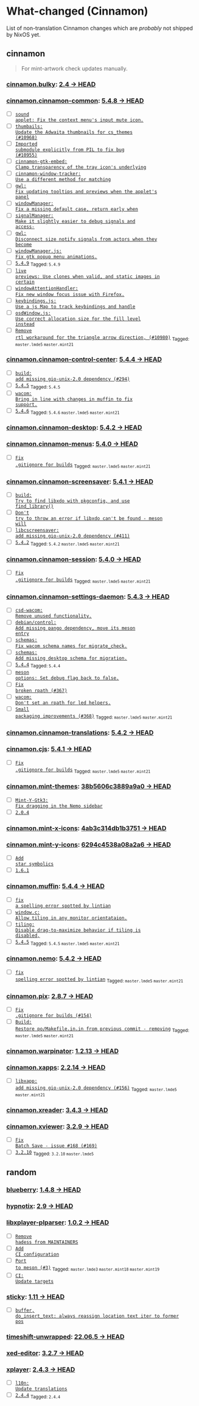 # What-changed (Cinnamon)

List of non-translation Cinnamon changes which are *probably* not shipped by NixOS yet.
## cinnamon
> For mint-artwork check updates manually.

### [cinnamon.bulky](https://github.com/linuxmint/bulky): [2.4 → HEAD](https://github.com/linuxmint/bulky/compare/2.4...HEAD)




### [cinnamon.cinnamon-common](https://github.com/linuxmint/cinnamon): [5.4.8 → HEAD](https://github.com/linuxmint/cinnamon/compare/5.4.8...HEAD)



- [ ] [<code>sound applet: Fix the context menu's input mute icon.</code>](https://github.com/linuxmint/cinnamon/commit/bc58cf26559a126a516ef64f22593d9788f84d14)
- [ ] [<code>thumbails: Update the Adwaita thumbnails for cs_themes (#10968)</code>](https://github.com/linuxmint/cinnamon/commit/fc09a50236ea4e4aca0ae91f35551ac4e6b49fe7)
- [ ] [<code>Imported submodule explicitly from PIL to fix bug (#10955)</code>](https://github.com/linuxmint/cinnamon/commit/e7d83d98666cfa61ddf73f01d3aefb955622c744)
- [ ] [<code>cinnamon-gtk-embed: Clamp transparency of the tray icon's underlying</code>](https://github.com/linuxmint/cinnamon/commit/100124235fc3509a0f6ca84c11300dbb7e387c26)
- [ ] [<code>cinnamon-window-tracker: Use a different method for matching</code>](https://github.com/linuxmint/cinnamon/commit/9453e6576367491cb7f20a14018fe8ad521d3da7)
- [ ] [<code>gwl: Fix updating tooltips and previews when the applet's panel</code>](https://github.com/linuxmint/cinnamon/commit/d0b2654b6e43d1537eaaeb9ee6011ea64395d93e)
- [ ] [<code>windowManager: Fix a missing default case, return early when</code>](https://github.com/linuxmint/cinnamon/commit/b908d1c2ce7db2a125c81a9aa761334b70e1631a)
- [ ] [<code>signalManager: Make it slightly easier to debug signals and access-</code>](https://github.com/linuxmint/cinnamon/commit/227bfce0625d977e160a565de21140aa2fa8f7a9)
- [ ] [<code>gwl: Disconnect size notify signals from actors when they become</code>](https://github.com/linuxmint/cinnamon/commit/9aff11cd26a3a8b2f135ba1076e3b5d3f8193d50)
- [ ] [<code>windowManager.js: Fix gtk popup menu animations.</code>](https://github.com/linuxmint/cinnamon/commit/414f93a8747f8e50475becfaed03fe17f65ac302)
- [ ] [<code>5.4.9</code>](https://github.com/linuxmint/cinnamon/commit/3b8951121fd220481ae9d892101f90660f4e6e61) <sub>Tagged: <code>5.4.9</code></sub>
- [ ] [<code>live previews: Use clones when valid, and static images in certain</code>](https://github.com/linuxmint/cinnamon/commit/2fe9ec9650f7d65462732e449107e498a1a72620)
- [ ] [<code>windowAttentionHandler: Fix new window focus issue with Firefox.</code>](https://github.com/linuxmint/cinnamon/commit/dccfd2537f9c91cf6535a8ee2c7adb3589fd61d6)
- [ ] [<code>keybindings.js: Use a js Map to track keybindings and handle</code>](https://github.com/linuxmint/cinnamon/commit/e88b1a999b97d524d45d64452c9a3ad0c8189330)
- [ ] [<code>osdWindow.js: Use correct allocation size for the fill level instead</code>](https://github.com/linuxmint/cinnamon/commit/98181340e9894fbe24c4321cbaa17caed0ea46e8)
- [ ] [<code>Remove rtl workaround for the triangle arrow direction, (#10980)</code>](https://github.com/linuxmint/cinnamon/commit/f584c7974f858220785ce483849b7ba9a130fb97) <sub>Tagged: <code>master.lmde5</code> <code>master.mint21</code></sub>

### [cinnamon.cinnamon-control-center](https://github.com/linuxmint/cinnamon-control-center): [5.4.4 → HEAD](https://github.com/linuxmint/cinnamon-control-center/compare/5.4.4...HEAD)



- [ ] [<code>build: add missing gio-unix-2.0 dependency (#294)</code>](https://github.com/linuxmint/cinnamon-control-center/commit/7f5ba6e7a691547840f8482445c09c729e10a397)
- [ ] [<code>5.4.5</code>](https://github.com/linuxmint/cinnamon-control-center/commit/1c476eee4136298eba01eb1994845b5247f5e06f) <sub>Tagged: <code>5.4.5</code></sub>
- [ ] [<code>wacom: Bring in line with changes in muffin to fix support.</code>](https://github.com/linuxmint/cinnamon-control-center/commit/23ba1437a5e5375cb6243dee1110cd766746bc3f)
- [ ] [<code>5.4.6</code>](https://github.com/linuxmint/cinnamon-control-center/commit/b612583036b969a1936e8ec11723355864f6b4bb) <sub>Tagged: <code>5.4.6</code> <code>master.lmde5</code> <code>master.mint21</code></sub>

### [cinnamon.cinnamon-desktop](https://github.com/linuxmint/cinnamon-desktop): [5.4.2 → HEAD](https://github.com/linuxmint/cinnamon-desktop/compare/5.4.2...HEAD)




### [cinnamon.cinnamon-menus](https://github.com/linuxmint/cinnamon-menus): [5.4.0 → HEAD](https://github.com/linuxmint/cinnamon-menus/compare/5.4.0...HEAD)



- [ ] [<code>Fix .gitignore for builds</code>](https://github.com/linuxmint/cinnamon-menus/commit/f9d9a90597896db10592ac67b3a6c8a7b15bc789) <sub>Tagged: <code>master.lmde5</code> <code>master.mint21</code></sub>

### [cinnamon.cinnamon-screensaver](https://github.com/linuxmint/cinnamon-screensaver): [5.4.1 → HEAD](https://github.com/linuxmint/cinnamon-screensaver/compare/5.4.1...HEAD)



- [ ] [<code>build: Try to find libxdo with pkgconfig, and use find_library()</code>](https://github.com/linuxmint/cinnamon-screensaver/commit/7673a6c136ab66e3670919460a87f8887f0ba9b7)
- [ ] [<code>Don't try to throw an error if libxdo can't be found - meson will</code>](https://github.com/linuxmint/cinnamon-screensaver/commit/cfd87cb63316608e7f2a64f68eedcc09cc03d0da)
- [ ] [<code>libcscreensaver: add missing gio-unix-2.0 dependency (#411)</code>](https://github.com/linuxmint/cinnamon-screensaver/commit/8d658e7f313879579322dce666551f132795540b)
- [ ] [<code>5.4.2</code>](https://github.com/linuxmint/cinnamon-screensaver/commit/c9ae1cef31a01a715140d631044556888a00aeab) <sub>Tagged: <code>5.4.2</code> <code>master.lmde5</code> <code>master.mint21</code></sub>

### [cinnamon.cinnamon-session](https://github.com/linuxmint/cinnamon-session): [5.4.0 → HEAD](https://github.com/linuxmint/cinnamon-session/compare/5.4.0...HEAD)



- [ ] [<code>Fix .gitignore for builds</code>](https://github.com/linuxmint/cinnamon-session/commit/29fd37f6d8f94763c13b4f76cd91f047fbccbf81) <sub>Tagged: <code>master.lmde5</code> <code>master.mint21</code></sub>

### [cinnamon.cinnamon-settings-daemon](https://github.com/linuxmint/cinnamon-settings-daemon): [5.4.3 → HEAD](https://github.com/linuxmint/cinnamon-settings-daemon/compare/5.4.3...HEAD)



- [ ] [<code>csd-wacom: Remove unused functionality.</code>](https://github.com/linuxmint/cinnamon-settings-daemon/commit/88e9de536db46ed1bda3777d24e9305d694099c6)
- [ ] [<code>debian/control: Add missing pango dependency, move its meson entry</code>](https://github.com/linuxmint/cinnamon-settings-daemon/commit/928e0ebcb33e9e56fe0631476e7df4e831c174f0)
- [ ] [<code>schemas: Fix wacom schema names for migrate_check.</code>](https://github.com/linuxmint/cinnamon-settings-daemon/commit/a34e269cb771d989b4689acca15edc622065d18b)
- [ ] [<code>schemas: Add missing desktop schema for migration.</code>](https://github.com/linuxmint/cinnamon-settings-daemon/commit/dff79fabd3e0496fc0d7b693f4c00bda798a00a1)
- [ ] [<code>5.4.4</code>](https://github.com/linuxmint/cinnamon-settings-daemon/commit/a33cd01bc45e96bd165717be291e1dc9cea5d578) <sub>Tagged: <code>5.4.4</code></sub>
- [ ] [<code>meson options: Set debug flag back to false.</code>](https://github.com/linuxmint/cinnamon-settings-daemon/commit/cde270d2a41a750493b142cd721abbd3abcd3b83)
- [ ] [<code>Fix broken rpath (#367)</code>](https://github.com/linuxmint/cinnamon-settings-daemon/commit/07b7a670ef6fb2d9cd2b80ee397c1f2de2f9ba0a)
- [ ] [<code>wacom: Don't set an rpath for led helpers.</code>](https://github.com/linuxmint/cinnamon-settings-daemon/commit/e06680ce2db03045c1030be66315a1e382b4a734)
- [ ] [<code>Small packaging improvements (#368)</code>](https://github.com/linuxmint/cinnamon-settings-daemon/commit/883ec8deca8d10cf1b2608969f415bb83949c84c) <sub>Tagged: <code>master.lmde5</code> <code>master.mint21</code></sub>

### [cinnamon.cinnamon-translations](https://github.com/linuxmint/cinnamon-translations): [5.4.2 → HEAD](https://github.com/linuxmint/cinnamon-translations/compare/5.4.2...HEAD)




### [cinnamon.cjs](https://github.com/linuxmint/cjs): [5.4.1 → HEAD](https://github.com/linuxmint/cjs/compare/5.4.1...HEAD)



- [ ] [<code>Fix .gitignore for builds</code>](https://github.com/linuxmint/cjs/commit/ec0a18fb4455e833300c55608edf25f48fcc82b9) <sub>Tagged: <code>master.lmde5</code> <code>master.mint21</code></sub>

### [cinnamon.mint-themes](https://github.com/linuxmint/mint-themes): [38b5606c3889a9a0 → HEAD](https://github.com/linuxmint/mint-themes/compare/38b5606c3889a9a0bac0e2ab39196f675496982c...HEAD)



- [ ] [<code>Mint-Y-Gtk3: Fix dragging in the Nemo sidebar</code>](https://github.com/linuxmint/mint-themes/commit/207ee1d658633d87e70ad69cbace3d9582a1796e)
- [ ] [<code>2.0.4</code>](https://github.com/linuxmint/mint-themes/commit/73d6cfea807ea84a645f43424c60916cb6214693)

### [cinnamon.mint-x-icons](https://github.com/linuxmint/mint-x-icons): [4ab3c314db1b3751 → HEAD](https://github.com/linuxmint/mint-x-icons/compare/4ab3c314db1b3751d87d5769629b28ac0ca3c671...HEAD)




### [cinnamon.mint-y-icons](https://github.com/linuxmint/mint-y-icons): [6294c4538a08a2a6 → HEAD](https://github.com/linuxmint/mint-y-icons/compare/6294c4538a08a2a6c5fd68e223472d9c144ff8b0...HEAD)



- [ ] [<code>Add star symbolics</code>](https://github.com/linuxmint/mint-y-icons/commit/fa3bbf2d81a2562e44a70fd51829e24d472795ce)
- [ ] [<code>1.6.1</code>](https://github.com/linuxmint/mint-y-icons/commit/57d16eb85f2af40be17e2232d279bb65b689f5b7)

### [cinnamon.muffin](https://github.com/linuxmint/muffin): [5.4.4 → HEAD](https://github.com/linuxmint/muffin/compare/5.4.4...HEAD)



- [ ] [<code>fix a spelling error spotted by lintian</code>](https://github.com/linuxmint/muffin/commit/52a81921654b2ecb07cbc464fed16f71a788fab5)
- [ ] [<code>window.c: Allow tiling in any monitor orientataion.</code>](https://github.com/linuxmint/muffin/commit/c2c62e71a8b5149f577171929156451906e4728c)
- [ ] [<code>tiling: Disable drag-to-maximize behavior if tiling is disabled,</code>](https://github.com/linuxmint/muffin/commit/84a91d99c05f335b69d4e147a9644de15f822b90)
- [ ] [<code>5.4.5</code>](https://github.com/linuxmint/muffin/commit/930de9efb318ef21dd5a12ff48972305cb21890b) <sub>Tagged: <code>5.4.5</code> <code>master.lmde5</code> <code>master.mint21</code></sub>

### [cinnamon.nemo](https://github.com/linuxmint/nemo): [5.4.2 → HEAD](https://github.com/linuxmint/nemo/compare/5.4.2...HEAD)



- [ ] [<code>fix spelling error spotted by lintian</code>](https://github.com/linuxmint/nemo/commit/67a335014749accd12eb187571a071504da04635) <sub>Tagged: <code>master.lmde5</code> <code>master.mint21</code></sub>

### [cinnamon.pix](https://github.com/linuxmint/pix): [2.8.7 → HEAD](https://github.com/linuxmint/pix/compare/2.8.7...HEAD)



- [ ] [<code>Fix .gitignore for builds (#154)</code>](https://github.com/linuxmint/pix/commit/a3ad8d8ea92bb577b5373798bc6f5f5d567e002e)
- [ ] [<code>Build: Restore po/Makefile.in.in from previous commit - removing</code>](https://github.com/linuxmint/pix/commit/73f592ec6178b4d6e97886de4b3c34a0d46e9c58) <sub>Tagged: <code>master.lmde5</code> <code>master.mint21</code></sub>

### [cinnamon.warpinator](https://github.com/linuxmint/warpinator): [1.2.13 → HEAD](https://github.com/linuxmint/warpinator/compare/1.2.13...HEAD)




### [cinnamon.xapps](https://github.com/linuxmint/xapp): [2.2.14 → HEAD](https://github.com/linuxmint/xapp/compare/2.2.14...HEAD)



- [ ] [<code>libxapp: add missing gio-unix-2.0 dependency (#156)</code>](https://github.com/linuxmint/xapp/commit/052081f75d1c1212aeb6a913772723c81607bcb3) <sub>Tagged: <code>master.lmde5</code> <code>master.mint21</code></sub>

### [cinnamon.xreader](https://github.com/linuxmint/xreader): [3.4.3 → HEAD](https://github.com/linuxmint/xreader/compare/3.4.3...HEAD)




### [cinnamon.xviewer](https://github.com/linuxmint/xviewer): [3.2.9 → HEAD](https://github.com/linuxmint/xviewer/compare/3.2.9...HEAD)



- [ ] [<code>Fix Batch Save - issue #168 (#169)</code>](https://github.com/linuxmint/xviewer/commit/8f6f766c905b883eed24d30a11a701f1cb655f71)
- [ ] [<code>3.2.10</code>](https://github.com/linuxmint/xviewer/commit/af24bee9780680f0f8051e84e7afc43d1c283beb) <sub>Tagged: <code>3.2.10</code> <code>master.lmde5</code></sub>
## random

### [blueberry](https://github.com/linuxmint/blueberry): [1.4.8 → HEAD](https://github.com/linuxmint/blueberry/compare/1.4.8...HEAD)




### [hypnotix](https://github.com/linuxmint/hypnotix): [2.9 → HEAD](https://github.com/linuxmint/hypnotix/compare/2.9...HEAD)




### [libxplayer-plparser](https://github.com/linuxmint/xplayer-plparser): [1.0.2 → HEAD](https://github.com/linuxmint/xplayer-plparser/compare/1.0.2...HEAD)



- [ ] [<code>Remove hadess from MAINTAINERS</code>](https://github.com/linuxmint/xplayer-plparser/commit/a5380e43340952309f6771bc26de89847798dc8f)
- [ ] [<code>Add CI configuration</code>](https://github.com/linuxmint/xplayer-plparser/commit/507b84bd9c0dd7c80a0f7333ce2a859ec138956d)
- [ ] [<code>Port to meson (#3)</code>](https://github.com/linuxmint/xplayer-plparser/commit/600ec3dd3705e1968f219ff8ea96aada51ab2f04) <sub>Tagged: <code>master.lmde3</code> <code>master.mint18</code> <code>master.mint19</code></sub>
- [ ] [<code>CI: Update targets</code>](https://github.com/linuxmint/xplayer-plparser/commit/58682a70318ee304271b116d6660beb41ed90cc9)

### [sticky](https://github.com/linuxmint/sticky): [1.11 → HEAD](https://github.com/linuxmint/sticky/compare/1.11...HEAD)



- [ ] [<code>buffer, do_insert_text: always reassign location text iter to former pos</code>](https://github.com/linuxmint/sticky/commit/155179fcaf0197dd5dc802541fb175e435010da4)

### [timeshift-unwrapped](https://github.com/linuxmint/timeshift): [22.06.5 → HEAD](https://github.com/linuxmint/timeshift/compare/22.06.5...HEAD)




### [xed-editor](https://github.com/linuxmint/xed): [3.2.7 → HEAD](https://github.com/linuxmint/xed/compare/3.2.7...HEAD)




### [xplayer](https://github.com/linuxmint/xplayer): [2.4.3 → HEAD](https://github.com/linuxmint/xplayer/compare/2.4.3...HEAD)



- [ ] [<code>l10n: Update translations</code>](https://github.com/linuxmint/xplayer/commit/639a966aaaee04e5e65dd22f82bc2b59684364ae)
- [ ] [<code>2.4.4</code>](https://github.com/linuxmint/xplayer/commit/2d2700a08d67a92420e8ca775fab8167d42d57b0) <sub>Tagged: <code>2.4.4</code></sub>

